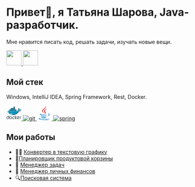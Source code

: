 # Привет👋, я Татьяна Шарова, Java-разработчик.
Мне нравится писать код, решать задачи, изучать новые вещи. 
<p align="left"> <a href=https://t.me/TatyanaSh1107> <img src="https://icon-icons.com/ru/значок/телеграмма-логотип/134592)" width="40" height="40"/> </a>  <a href=https://api.whatsapp.com/send?phone=79522340375> <img src="https://icon-icons.com/ru/значок/WhatsApp-социальная-сеть/33936" width="40" height="40"/> </a> </p>

## Мой стек
Windows, IntelliJ IDEA, Spring Framework, Rest, Docker.
<p align="left"> <a href="https://www.docker.com/" target="_blank" rel="noreferrer"> <img src="https://raw.githubusercontent.com/devicons/devicon/master/icons/docker/docker-original-wordmark.svg" alt="docker" width="40" height="40"/> </a> <a href="https://git-scm.com/" target="_blank" rel="noreferrer"> <img src="https://www.vectorlogo.zone/logos/git-scm/git-scm-icon.svg" alt="git" width="40" height="40"/> </a> <a href="https://www.java.com" target="_blank" rel="noreferrer"> <img src="https://raw.githubusercontent.com/devicons/devicon/master/icons/java/java-original.svg" alt="java" width="40" height="40"/> </a> <a href="https://spring.io/" target="_blank" rel="noreferrer"> <img src="https://www.vectorlogo.zone/logos/springio/springio-icon.svg" alt="spring" width="40" height="40"/> </a> </p>

## Мои работы
* 🐱‍💻 [Конвертер в текстовую графику](https://github.com/TatianaShV/Converter.git)
* 🛒[Планировщик продуктовой корзины](https://github.com/TatianaShV/Basket.git)
* 📑 [Менеджер задач](https://github.com/TatianaShV/ManagerOfTasks.git)
* 💸 [Менеджер личных финансов](https://github.com/TatianaShV/ManagerOfFinances.git)
* 🔍[Поисковая система](https://github.com/TatianaShV/pcs-final-diplom.git)
 

